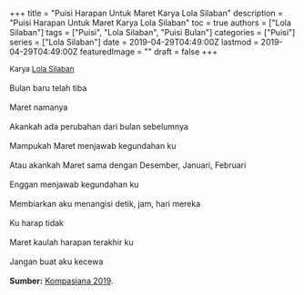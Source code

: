 +++
title = "Puisi Harapan Untuk Maret Karya Lola Silaban"
description = "Puisi Harapan Untuk Maret Karya Lola Silaban"
toc = true
authors = ["Lola Silaban"]
tags = ["Puisi", "Lola Silaban", "Puisi Bulan"]
categories = ["Puisi"]
series = ["Lola Silaban"]
date = 2019-04-29T04:49:00Z
lastmod = 2019-04-29T04:49:00Z
featuredImage = ""
draft = false
+++

<div style="text-align: justify;">
<div style="font-size: small;">Karya <a href="/authors/lola-silaban/" target="_blank">Lola Silaban</a></div><br />
Bulan baru telah tiba<br /><br />Maret namanya <br /><br />Akankah ada perubahan dari bulan sebelumnya <br /><br />Mampukah Maret menjawab kegundahan ku<br /><br />Atau akankah Maret sama dengan Desember, Januari, Februari <br /><br />Enggan menjawab kegundahan ku<br /><br />Membiarkan aku menangisi detik, jam, hari mereka<br /><br />Ku harap tidak<br /><br />Maret kaulah harapan terakhir ku<br /><br />Jangan buat aku kecewa</i> </div></div></div><br /><div style="text-align: justify;"><b>Sumber:</b> <a href="https://www.kompasiana.com/lolasilaban/5c78857312ae9442ff254f09/puisi-harapan-untuk-maret" target="_blank">Kompasiana 2019</a>.</div>
